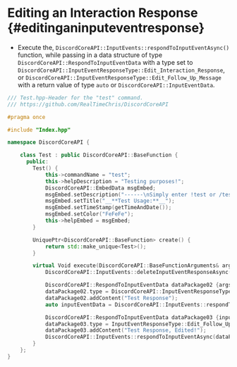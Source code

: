 Editing an Interaction Response {#editinganinputeventresponse}
============
- Execute the, `DiscordCoreAPI::InputEvents::respondToInputEventAsync()` function, while passing in a data structure of type `DiscordCoreAPI::RespondToInputEventData` with a type set	to `DiscordCoreAPI::InputEventResponseType::Edit_Interaction_Response`, or `DiscordCoreAPI::InputEventResponseType::Edit_Follow_Up_Message` with a return value of type `auto` or `DiscordCoreAPI::InputEventData`.

```cpp
/// Test.hpp-Header for the "test" command.
/// https://github.com/RealTimeChris/DiscordCoreAPI

#pragma once

#include "Index.hpp"

namespace DiscordCoreAPI {

	class Test : public DiscordCoreAPI::BaseFunction {
	  public:
		Test() {
			this->commandName = "test";
			this->helpDescription = "Testing purposes!";
			DiscordCoreAPI::EmbedData msgEmbed;
			msgEmbed.setDescription("------\nSimply enter !test or /test!\n------");
			msgEmbed.setTitle("__**Test Usage:**__");
			msgEmbed.setTimeStamp(getTimeAndDate());
			msgEmbed.setColor("FeFeFe");
			this->helpEmbed = msgEmbed;
		}

		UniquePtr<DiscordCoreAPI::BaseFunction> create() {
			return std::make_unique<Test>();
		}

		virtual Void execute(DiscordCoreAPI::BaseFunctionArguments& args) {
			DiscordCoreAPI::InputEvents::deleteInputEventResponseAsync(args.eventData).get();

			DiscordCoreAPI::RespondToInputEventData dataPackage02 {args.eventData};
			dataPackage02.type = DiscordCoreAPI::InputEventResponseType::Edit_Interaction_Response;
			dataPackage02.addContent("Test Response");
			auto inputEventData = DiscordCoreAPI::InputEvents::respondToInputEventAsync(dataPackage02);

			DiscordCoreAPI::RespondToInputEventData dataPackage03 {inputEventData};
			dataPackage03.type = InputEventResponseType::Edit_Follow_Up_Message;
			dataPackage03.addContent("Test Response, Edited!");
			DiscordCoreAPI::InputEvents::respondToInputEventAsync(dataPackage03);
		}
	};
}
```

